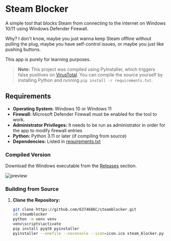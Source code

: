 # Steam Blocker

A simple tool that blocks Steam from connecting to the internet on Windows 10/11 using Windows Defender Firewall. 

Why? I don't know, maybe you just wanna keep Steam offline without pulling the plug, maybe you have self-control issues, or maybe you just like pushing buttons.

This app is purely for learning purposes.

> **Note:** This project was compiled using PyInstaller, which triggers false positives on [VirusTotal](https://www.virustotal.com/gui/file/304a32f786bdea576e9b92932019ce2dd05646123d38cbb0a462efb27672cf13?nocache=1). You can compile the source yourself by installing Python and running `pip install -r requirements.txt`.

## Requirements

- **Operating System:** Windows 10 or Windows 11
- **Firewall:** Microsoft Defender Firewall must be enabled for the tool to work.
- **Administrator Privileges:** It needs to be run as administrator in order for the app to modify firewall entries
- **Python:** Python 3.11 or later (if compiling from source)
- **Dependencies:** Listed in [requirements.txt](requirements.txt)

### Compiled Version

Download the Windows executable from the [Releases](https://github.com/6374686C/steamblocker/releases) section. 

![preview](https://github.com/user-attachments/assets/98c691ee-8b2a-491e-9300-846cfdb9a48d)

### Building from Source

1. **Clone the Repository:**

   ```bash
   git clone https://github.com/6374686C/steamblocker.git
   cd steamblocker
   python -m venv venv
   venv\scripts\activate
   pip install pyqt6 pyinstaller
   pyinstaller --onefile --noconsole --icon=icon.ico steam_blocker.py
   ```
